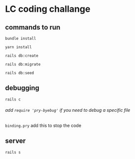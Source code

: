 # LC coding challange

## commands to run
`bundle install`

`yarn install`

`rails db:create`

`rails db:migrate`

`rails db:seed`

## debugging

`rails c`

###### add `require 'pry-byebug'` if you need to debug a specific file
`binding.pry` add this to stop the code 

## server

`rails s`
